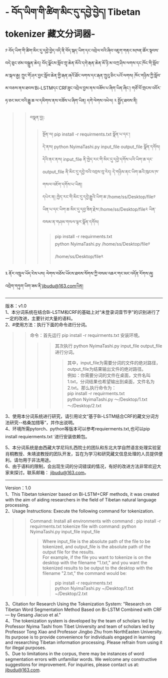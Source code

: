 # - བོད་ཡིག་གི་ཚིག་མིང་དུ་དབྱེ་བྱེད། Tibetan tokenizer 藏文分词器-
༡ བོད་ཡིག་གི་ཚིག་མིང་དུ་དབྱེ་བྱེད་འདི་ནི་བོད་སྐད་ཡིག་དང་འབྲེལ་བའི་ཞིབ་འཇུག་གནང་མཁན་ཚོར་སྟབས་བདེ་ཅུང་ཙམ་བསྐྲུན་ཆེད། བོད་ལྗོངས་སློབ་གྲྭ་ཆེན་མོའི་དགེ་རྒན་ཆེན་མོ་ཉི་མ་བཀྲ་ཤིས་ལགས་དང་ཁོང་གི་སློབ་མ་སྐལ་རྒྱ། ཀྲུང་གོ་ཤར་བྱང་སློབ་ཆེན་གྱི་རྒན་ཞའོ་ཐོང་ལགས་དང་རྒན་ཀྲུའུ་ཅིང་པའོ་ལགས། ཁོང་གཉིས་ཀྱི་སློབ་མ་བཅས་ནས་ཐབས་Bi-LSTMདང་CRFཟུང་འབྲེལ་བྱས་ནས་བཟོས་པ་ཞིག་ཡིན་ཞིང་། གཙོ་བོ་གྲངས་འབོར་ཧ་ཅང་མང་བའི་རྒྱུ་ཆ་ལ་དམིགས་ནས་བཟོས་པ་ཞིག་ཡིན། དགེ་ལེགས་འཕེལ།
༢ སྤྱོད་ཐབས་ནི།   
>>བསྣན་བྱ།:
>>>སྔོན་ལ། pip install -r requirments.txt སྣོན་པ་དང་།   
>>>དེ་ནས། python  NyimaTashi.py  input_file  output_file  སྣོན་དགོས།  
>>>དེའི་ནང་ནས། input_file ནི་ཁྱེད་རང་གི་མིང་དུ་དབྱེ་དགོས་པའི་ཡིག་ཆ་དང་output_file ནི་མིང་དུ་དབྱེ་བའི་འབྲས་བུ་རེད། དེ་གཉིས་ནང་ཡིག་ཆའི་ཁུངས་ཁ་གསལ་འཇོག་དགོས་པ་ཡིན།  
>>>དཔེར་ན། ཁྱེད་རང་གི་མིང་དུ་དབྱེ་རྒྱུའི་ཡིག་ཆ་/home/ss/Desktop/file༡ ཡིན་པ་དང་ཡིག་ཆ་མིང་དུ་དབྱ་ཟིན་རྗེས་/home/ss/Desktop/file༢ ཡིན་བསམ་ན་གཤམ་གསལ་ལྟར་སྣོན་དགོས།   
>>>>pip install -r requirments.txt  
>>>>python  NyimaTashi.py  /home/ss/Desktop/file༡  /home/ss/Desktop/file༢   

༣ ནོར་འཁྲུལ་ཡོད་ངེས་པས། ལེགས་བཅོས་ཡོངས་ཐབས་སོགས་ཀྱི་བསམ་འཆར་གང་མང་འདོན་རོགས་ཞུ། འབྲེག་གཏུག་ཡིག་ཟམ་ནི་jibudu@163.comཡིན།  


   ******
     
版本：v1.0  
1、本分词系统在结合Bi-LSTM和CRF的基础上对“未登录词音节字”的识别进行了一定的改进，主要针对大量的语料。  
2、#使用方法：执行下面的命令进行分词。
>>命令：首先运行 pip install -r requirments.txt 安装环境。
>>>> 其次执行 python NyimaTashi.py input_file output_file 进行分词。
>>>>> 其中，input_file为需要分词的文件的绝对路径，output_file为结果输出文件的绝对路径。  
>>例如：你需要分词的文件在桌面，文件名叫1.txt，分词结果也希望输出到桌面，文件名为2.txt。那么执行命令为：    
>>>>pip install -r requirments.txt  
>>>>python NyimaTashi.py ～/Desktop/1.txt ～/Desktop/2.txt

3、使用本分词系统进行研究，请引用论文“基于Bi-LSTM结合CRF的藏文分词方法研究--格桑加措等”，并作出说明。  
4、环境所需pytorch、python等版本可以参考requierments.txt,也可以pip install requierments.txt ་进行安装依赖包。  
5、本分词系统是由西藏大学尼玛扎西院士的团队和东北大学自然语言处理实验室肖桐教授、朱靖波教授的团队开发，旨在为学习和研究藏文信息处理的人员提供便利。请勿用于非法用途。  
6、由于语料的限制，会出现生词的分词错误的情况，有好的改进方法非常欢迎大家来探讨。联系邮箱： jibudu@163.com。  
 

  ******
    
Version：1.0   
1、This Tibetan tokenizer based on Bi-LSTM+CRF methods, it was created with the aim of aiding researchers in the field of Tibetan natural language processing.   
2、Usage Instructions: Execute the following command for tokenization.   
>>Command: 
Install all environments with command : pip install -r requirments.txt
tokenize file with command: python NyimaTashi.py input_file input_file     
>>>Where input_file is the absolute path of the file to be tokenized, and output_file is the absolute path of the output file for the results.  
>>>For example, if the file you want to tokenize is on the desktop with the filename "1.txt," and you want the tokenized results to be output to the desktop with the filename "2.txt," the command would be:      
>>>>pip install -r requirments.txt  
>>>>python NyimaTashi.py ~/Desktop/1.txt ~/Desktop/2.txt
  
3、Citation for Research Using the Tokenization System: "Research on Tibetan Word Segmentation Method Based on Bi-LSTM Combined with CRF — by Gesang Jiacuo et al."  
4、The tokenization system is developed by the team of scholars led by Professor Nyima Tashi from Tibet University and team of scholars led by Professor Tong Xiao and Professor Jingbo Zhu from NorthEasten University. Its purpose is to provide convenience for individuals engaged in learning and researching Tibetan information processing. Please refrain from using it for illegal purposes.  
5、Due to limitations in the corpus, there may be instances of word segmentation errors with unfamiliar words. We welcome any constructive suggestions for improvement. For inquiries, please contact us at: jibudu@163.com.  
